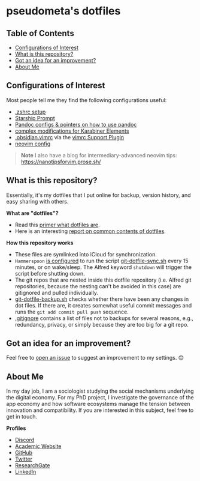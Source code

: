 # pseudometa's dotfiles

## Table of Contents
<!--toc:start-->
- [Configurations of Interest](#configurations-of-interest)
- [What is this repository?](#what-is-this-repository)
- [Got an idea for an improvement?](#got-an-idea-for-an-improvement)
- [About Me](#about-me)
<!--toc:end-->

## Configurations of Interest
Most people tell me they find the following configurations useful:
- [.zshrc setup](/zsh)
- [Starship Prompt](/.config/starship/starship.toml)
- [Pandoc configs & pointers on how to use pandoc](/pandoc/#Pandoc)
- [complex modifications for Karabiner Elements](/.config/karabiner)
- [.obsidian.vimrc](Obsidian%20vim/obsidian.vimrc) via the [vimrc Support Plugin](https://obsidian.md/plugins?id=obsidian-vimrc-support)
- [neovim config](.config/nvim)

> __Note__
> I also have a blog for intermediary-advanced neovim tips: <https://nanotipsforvim.prose.sh/>

## What is this repository?
Essentially, it's my dotfiles that I put online for backup, version history, and easy sharing with others.

__What are "dotfiles"?__
- Read this [primer what dotfiles are](https://www.freecodecamp.org/news/dotfiles-what-is-a-dot-file-and-how-to-create-it-in-mac-and-linux/).
- Here is an interesting [report on common contents of dotfiles](https://github.com/Kharacternyk/dotcommon).

__How this repository works__
- These files are symlinked into iCloud for synchronization.
- `Hammerspoon` [is configured](hammerspoon/system-states.lua) to run the script [git-dotfile-sync.sh](git-dotfile-sync.sh) every 15 minutes, or on wake/sleep. The Alfred keyword `shutdown` will trigger the script before shutting down.
- The git repos that are nested inside this dotfile repository (i.e. Alfred git repositories, because the nesting can't be avoided in this case) are gitignored and pulled individually.
- [git-dotfile-backup.sh](git-dotfile-backup.sh) checks whether there have been any changes in dot files. If there are, it creates somewhat useful commit messages and runs the `git add commit pull push` sequence.
- [.gitignore](.gitignore) contains a list of files not to backups for several reasons, e.g., redundancy, privacy, or simply because they are too big for a git repo.

## Got an idea for an improvement?
Feel free to [open an issue](https://github.com/chrisgrieser/dotfiles/issues) to suggest an improvement to my settings. :blush:

## About Me
In my day job, I am a sociologist studying the social mechanisms underlying the digital economy. For my PhD project, I investigate the governance of the app economy and how software ecosystems manage the tension between innovation and compatibility. If you are interested in this subject, feel free to get in touch.

<!-- markdown-link-check-disable -->
__Profiles__
- [Discord](https://discordapp.com/users/462774483044794368/)
- [Academic Website](https://chris-grieser.de/)
- [GitHub](https://github.com/chrisgrieser/)
- [Twitter](https://twitter.com/pseudo_meta)
- [ResearchGate](https://www.researchgate.net/profile/Christopher-Grieser)
- [LinkedIn](https://www.linkedin.com/in/christopher-grieser-ba693b17a/)
